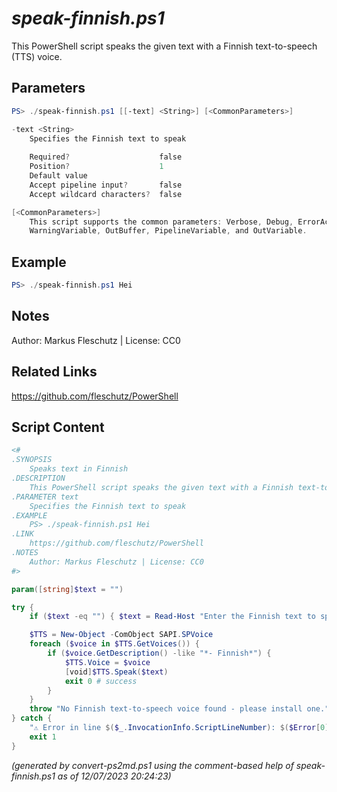 *speak-finnish.ps1*
================

This PowerShell script speaks the given text with a Finnish text-to-speech (TTS) voice.

Parameters
----------
```powershell
PS> ./speak-finnish.ps1 [[-text] <String>] [<CommonParameters>]

-text <String>
    Specifies the Finnish text to speak
    
    Required?                    false
    Position?                    1
    Default value                
    Accept pipeline input?       false
    Accept wildcard characters?  false

[<CommonParameters>]
    This script supports the common parameters: Verbose, Debug, ErrorAction, ErrorVariable, WarningAction, 
    WarningVariable, OutBuffer, PipelineVariable, and OutVariable.
```

Example
-------
```powershell
PS> ./speak-finnish.ps1 Hei

```

Notes
-----
Author: Markus Fleschutz | License: CC0

Related Links
-------------
https://github.com/fleschutz/PowerShell

Script Content
--------------
```powershell
<#
.SYNOPSIS
	Speaks text in Finnish
.DESCRIPTION
	This PowerShell script speaks the given text with a Finnish text-to-speech (TTS) voice.
.PARAMETER text
	Specifies the Finnish text to speak
.EXAMPLE
	PS> ./speak-finnish.ps1 Hei
.LINK
	https://github.com/fleschutz/PowerShell
.NOTES
	Author: Markus Fleschutz | License: CC0
#>

param([string]$text = "")

try {
	if ($text -eq "") { $text = Read-Host "Enter the Finnish text to speak" }

	$TTS = New-Object -ComObject SAPI.SPVoice
	foreach ($voice in $TTS.GetVoices()) {
		if ($voice.GetDescription() -like "*- Finnish*") {
			$TTS.Voice = $voice
			[void]$TTS.Speak($text)
			exit 0 # success
		}
	}
	throw "No Finnish text-to-speech voice found - please install one."
} catch {
	"⚠️ Error in line $($_.InvocationInfo.ScriptLineNumber): $($Error[0])"
	exit 1
}
```

*(generated by convert-ps2md.ps1 using the comment-based help of speak-finnish.ps1 as of 12/07/2023 20:24:23)*
